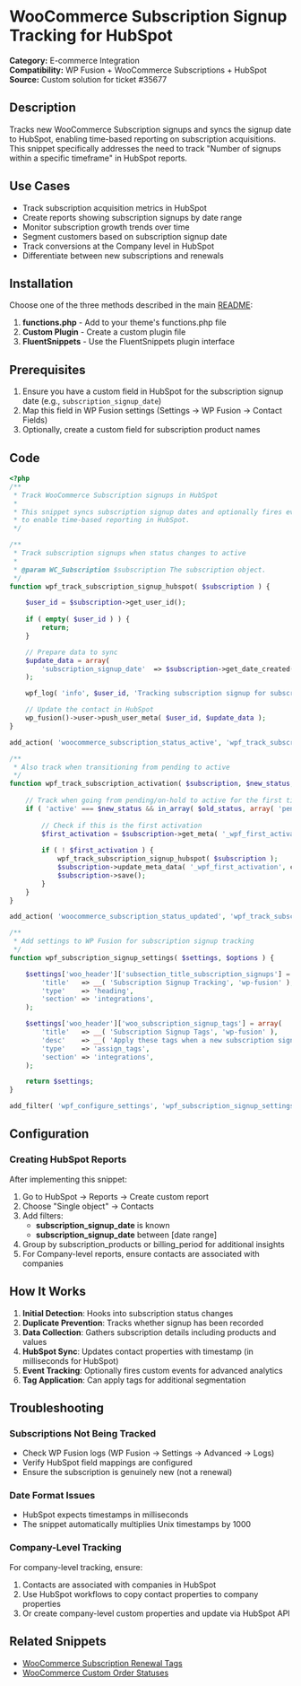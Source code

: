 # WooCommerce Subscription Signup Tracking for HubSpot

**Category:** E-commerce Integration  
**Compatibility:** WP Fusion + WooCommerce Subscriptions + HubSpot  
**Source:** Custom solution for ticket #35677

## Description

Tracks new WooCommerce Subscription signups and syncs the signup date to HubSpot, enabling time-based reporting on subscription acquisitions. This snippet specifically addresses the need to track "Number of signups within a specific timeframe" in HubSpot reports.

## Use Cases

- Track subscription acquisition metrics in HubSpot
- Create reports showing subscription signups by date range
- Monitor subscription growth trends over time
- Segment customers based on subscription signup date
- Track conversions at the Company level in HubSpot
- Differentiate between new subscriptions and renewals

## Installation

Choose one of the three methods described in the main [README](../../README.md):

1. **functions.php** - Add to your theme's functions.php file
2. **Custom Plugin** - Create a custom plugin file
3. **FluentSnippets** - Use the FluentSnippets plugin interface

## Prerequisites

1. Ensure you have a custom field in HubSpot for the subscription signup date (e.g., `subscription_signup_date`)
2. Map this field in WP Fusion settings (Settings → WP Fusion → Contact Fields)
3. Optionally, create a custom field for subscription product names

## Code

```php
<?php
/**
 * Track WooCommerce Subscription signups in HubSpot
 * 
 * This snippet syncs subscription signup dates and optionally fires events
 * to enable time-based reporting in HubSpot.
 */

/**
 * Track subscription signups when status changes to active
 * 
 * @param WC_Subscription $subscription The subscription object.
 */
function wpf_track_subscription_signup_hubspot( $subscription ) {

	$user_id = $subscription->get_user_id();
	
	if ( empty( $user_id ) ) {
		return;
	}

	// Prepare data to sync
	$update_data = array(
		'subscription_signup_date'  => $subscription->get_date_created()->getTimestamp();
	);

	wpf_log( 'info', $user_id, 'Tracking subscription signup for subscription #' . $subscription->get_id() );

	// Update the contact in HubSpot
	wp_fusion()->user->push_user_meta( $user_id, $update_data );
}

add_action( 'woocommerce_subscription_status_active', 'wpf_track_subscription_signup_hubspot' );

/**
 * Also track when transitioning from pending to active
 */
function wpf_track_subscription_activation( $subscription, $new_status, $old_status ) {
	
	// Track when going from pending/on-hold to active for the first time
	if ( 'active' === $new_status && in_array( $old_status, array( 'pending', 'on-hold' ) ) ) {
		
		// Check if this is the first activation
		$first_activation = $subscription->get_meta( '_wpf_first_activation' );
		
		if ( ! $first_activation ) {
			wpf_track_subscription_signup_hubspot( $subscription );
			$subscription->update_meta_data( '_wpf_first_activation', current_time( 'timestamp' ) );
			$subscription->save();
		}
	}
}

add_action( 'woocommerce_subscription_status_updated', 'wpf_track_subscription_activation', 10, 3 );

/**
 * Add settings to WP Fusion for subscription signup tracking
 */
function wpf_subscription_signup_settings( $settings, $options ) {

	$settings['woo_header']['subsection_title_subscription_signups'] = array(
		'title'   => __( 'Subscription Signup Tracking', 'wp-fusion' ),
		'type'    => 'heading',
		'section' => 'integrations',
	);

	$settings['woo_header']['woo_subscription_signup_tags'] = array(
		'title'   => __( 'Subscription Signup Tags', 'wp-fusion' ),
		'desc'    => __( 'Apply these tags when a new subscription signup is tracked.', 'wp-fusion' ),
		'type'    => 'assign_tags',
		'section' => 'integrations',
	);

	return $settings;
}

add_filter( 'wpf_configure_settings', 'wpf_subscription_signup_settings', 20, 2 );
```

## Configuration

### Creating HubSpot Reports

After implementing this snippet:

1. Go to HubSpot → Reports → Create custom report
2. Choose "Single object" → Contacts
3. Add filters:
   - **subscription_signup_date** is known
   - **subscription_signup_date** between [date range]
4. Group by subscription_products or billing_period for additional insights
5. For Company-level reports, ensure contacts are associated with companies

## How It Works

1. **Initial Detection**: Hooks into subscription status changes
2. **Duplicate Prevention**: Tracks whether signup has been recorded
3. **Data Collection**: Gathers subscription details including products and values
4. **HubSpot Sync**: Updates contact properties with timestamp (in milliseconds for HubSpot)
5. **Event Tracking**: Optionally fires custom events for advanced analytics
6. **Tag Application**: Can apply tags for additional segmentation

## Troubleshooting

### Subscriptions Not Being Tracked

- Check WP Fusion logs (WP Fusion → Settings → Advanced → Logs)
- Verify HubSpot field mappings are configured
- Ensure the subscription is genuinely new (not a renewal)

### Date Format Issues

- HubSpot expects timestamps in milliseconds
- The snippet automatically multiplies Unix timestamps by 1000

### Company-Level Tracking

For company-level tracking, ensure:
1. Contacts are associated with companies in HubSpot
2. Use HubSpot workflows to copy contact properties to company properties
3. Or create company-level custom properties and update via HubSpot API

## Related Snippets

- [WooCommerce Subscription Renewal Tags](./woocommerce-subscription-renewal-tags.md)
- [WooCommerce Custom Order Statuses](./woocommerce-custom-order-statuses.md)